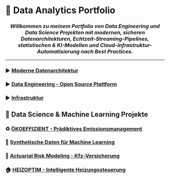 # 💼 Data Analytics Portfolio

<h3 align="center">
  <i>Willkommen zu meinem Portfolio von Data Engineering und Data Science Projekten mit modernen, sicheren Datenarchitekturen, Echtzeit-Streaming-Pipelines, statistischen & KI-Modellen und Cloud-Infrastruktur-Automatisierung nach Best Practices.</i>
</h3>

---

### ▶️ [Moderne Datenarchitektur](./projects-Data-Analytics/project-1-Data-architecture/)



### ▶️ [Data Engineering - Open Source Plattform](./projects-Data-Analytics/project-2-Data-Engineering-OS/)



### ▶️ [Infrastruktur](./projects-Data-Analytics/project-3-Infrastruktur/)


## 🤖 Data Science & Machine Learning Projekte


### ♻️ [ÖKOEFFIZIENT - Prädiktives Emissionsmanagement](./projects-Data-Analytics/project-4-ÖKOEFFIZIENT/README.md)

### 🔬 [Synthetische Daten für Machine Learning](./projects-Data-Analytics/project-5-synthetic-data/README.md)

### 🚗 [Actuarial Risk Modeling - Kfz-Versicherung](./projects-Data-Analytics/project-7-insurance-modeling/README.md)

### 🏠 [HEIZOPTIM - Intelligente Heizungssteuerung](./projects-Data-Analytics/project-6-HEIZOPTIM/README.md)
